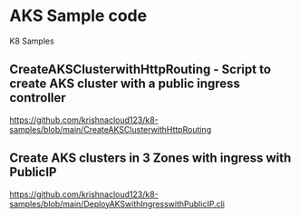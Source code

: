 # AKS Sample code
K8 Samples


## CreateAKSClusterwithHttpRouting - Script to create AKS cluster with a public ingress controller 
https://github.com/krishnacloud123/k8-samples/blob/main/CreateAKSClusterwithHttpRouting

## Create AKS clusters in 3 Zones with ingress with PublicIP
https://github.com/krishnacloud123/k8-samples/blob/main/DeployAKSwithIngresswithPublicIP.cli
